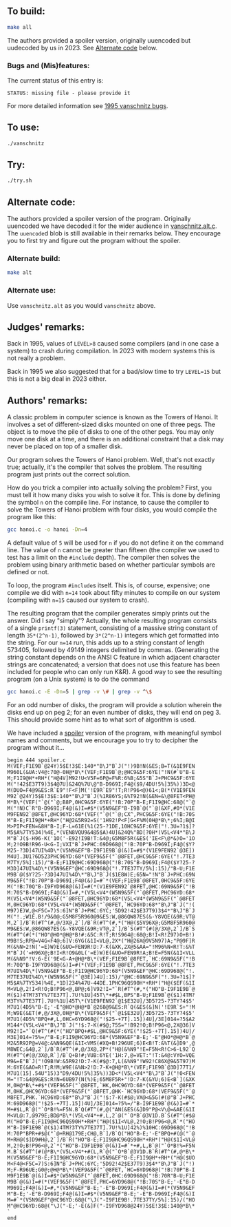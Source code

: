 ## To build:

```sh
make all
```

The authors provided a spoiler version, originally uuencoded but uudecoded by us
in 2023. See [Alternate code](#alternate-code) below.


### Bugs and (Mis)features:

The current status of this entry is:

```
STATUS: missing file - please provide it
```

For more detailed information see [1995 vanschnitz bugs](../../bugs.html#1995_vanschnitz).


## To use:

```sh
./vanschnitz
```


## Try:

```sh
./try.sh
```


## Alternate code:

The authors provided a spoiler version of the program. Originally uuencoded we
have decoded it for the wider audience in [vanschnitz.alt.c](vanschnitz.alt.c). The
`uuencode`d blob is still available in their remarks below. They encourage you
to first try and figure out the program without the spoiler.


### Alternate build:

```sh
make alt
```


### Alternate use:

Use `vanschnitz.alt` as you would `vanschnitz` above.


## Judges' remarks:

Back in 1995, values of `LEVEL>8` caused some compilers (and in one case a
system) to crash during compilation. In 2023 with modern systems this is not
really a problem.

Back in 1995 we also suggested that for a bad/slow time to try `LEVEL=15` but
this is not a big deal in 2023 either.


## Authors' remarks:

A classic problem in computer science is known as the Towers
of Hanoi.  It involves a set of different-sized disks mounted
on one of three pegs.  The object is to move the pile of disks
to one of the other pegs.  You may only move one disk at a
time, and there is an additional constraint that a disk may
never be placed on top of a smaller disk.

Our program solves the Towers of Hanoi problem.  Well, that's
not exactly true; actually, it's the compiler that solves the
problem.  The resulting program just prints out the correct
solution.

How do you trick a compiler into actually solving the problem?
First, you must tell it how many disks you wish to solve it
for.  This is done by defining the symbol `n` on the compile
line.  For instance, to cause the compiler to solve the Towers
of Hanoi problem with four disks, you would compile the program
like this:

```sh
gcc hanoi.c -o hanoi -Dn=4
```

A default value of `5` will be used for `n` if you do not define
it on the command line.  The value of `n` cannot be greater than
fifteen (the compiler we used to test has a limit on the `#include`
depth).  The compiler then solves the problem using binary
arithmetic based on whether particular symbols are defined or not.

To loop, the program `#include`s itself.  This is, of course, expensive; one
compile we did with `n=14` took about fifty minutes to compile on our system
(compiling with `n=15` caused our system to crash).

The resulting program that the compiler generates simply
prints out the answer.  Did I say "simply"?  Actually, the
whole resulting program consists of a single `printf(3)` statement,
consisting of a massive string constant of length `35*(2^n-1)`,
followed by `3*(2^n-1)` integers which get formatted into the
string.  For our `n=14` run, this adds up to a string constant
of length 573405, followed by 49149 integers delimited by
commas.  (Generating the string constant depends on the
ANSI C feature in which adjacent character strings are
concatenated; a version that does not use this feature has been
included for people who can only run K&R).  A good way to see
the resulting program (on a Unix system) is to do the command

```sh
gcc hanoi.c -E -Dn=5 | grep -v \# | grep -v ^\$
```

For an odd number of disks, the program will provide a
solution wherein the disks end up on peg 2; for an even
number of disks, they will end on peg 3.  This should
provide some hint as to what sort of algorithm is used.

We have included a [spoiler](spoiler.c) version of the program, with
meaningful symbol names and comments, but we encourage you
to try to decipher the program without it...

```
begin 444 spoiler.c
M(VEF;F1E9B`@24Y)5$E!3$E:140*"B\J"B`J("!)9B!N(&ES;B=T(&1E9FEN
M960L(&UA:V4@:70@-0H@*B\*(VEF;F1E9B`@;@HC9&5F:6YE("!N(#`U"B-E
M;F1I9@H*+RH*("H@4V]M92!U<V5F=6P@=F%R:6%B;&5S"B`J+PHC9&5F:6YE
M("!42$E37T9)3$4@7U]&24Q%7U\@"B-D969I;F4@($9/4DU!5%]35%))3D<@
M(DUO=F4@9&ES:R`E9"!F<F]M('!E9R`E9"!T;R!P96<@)61<;B(*(V1E9FEN
M92`@24Y)5$E!3$E:140*"B\J"B`J(%1R86YS;&%T92!N(&EN=&\@8FET<PH@
M*B\*(VEF("`@("`@;B8P,0HC9&5F:6YE("!B:70P"B-E;F1I9@HC:68@("`@
M("!N)C`R"B-D969I;F4@(&)I=#$*(V5N9&EF"B-I9B`@("`@(&XF,#0*(V1E
M9FEN92`@8FET,@HC96YD:68*(VEF("`@("`@;CX^,PHC9&5F:6YE("!B:70S
M"B-E;F1I9@H*+RH*("H@2&5R92=S('1H92!P<F]G<F%M(0H@*B\*;6%I;B@I
M>PIP<FEN=&8H"B-I;F-L=61E(%1(25-?1DE,10HC9&5F:6YE("!.3U=?1$]?
M5$A%7TY534)%4E,*(VEN8VQU9&4@5$A)4U]&24Q%"BD[?0H*(V5L<V4*"B\J
M"B`J($-H96-K('1O('-E92!I9B!T:&4@;G5M8F5R(&ES('IE<F\@*&)O='1O
M;2!O9B!R96-U<G-I;VXI"B`J+PHC:69D968@("!B:70P"B-D969I;F4@($Y?
M25-?3D]47UI%4D\*(V5N9&EF"B-I9F1E9B`@(&)I=#$*(V1E9FEN92`@3E])
M4U].3U1?6D523PHC96YD:68*(VEF9&5F("`@8FET,@HC9&5F:6YE("!.7TE3
M7TY/5%]:15)/"B-E;F1I9@HC:69D968@("!B:70S"B-D969I;F4@($Y?25-?
M3D]47UI%4D\*(V5N9&EF"@HC:69D968@("!.7TE37TY/5%]:15)/"B-U;F1E
M9B`@($Y?25-?3D]47UI%4D\*"B\J"B`J($1E8W)E;65N="!N"B`J+PHC:69N
M9&5F("!B:70P"B-D969I;F4@(&)I=#`*(VEF;F1E9B`@8FET,0HC9&5F:6YE
M("!B:70Q"B-I9FYD968@(&)I=#(*(V1E9FEN92`@8FET,@HC:69N9&5F("!B
M:70S"B-D969I;F4@(&)I=#,*(V5L<V4*(W5N9&5F("`@8FET,PHC96YD:68*
M(V5L<V4*(W5N9&5F("`@8FET,@HC96YD:68*(V5L<V4*(W5N9&5F("`@8FET
M,0HC96YD:68*(V5L<V4*(W5N9&5F("`@8FET,`HC96YD:68*"B\J"B`J("!(
M97)E)W,@<F5C=7)S:6]N"B`J+PHC:6YC;'5D92!42$E37T9)3$4*"B\J"B`J
M("!.;W1E.B!/9&0@;G5M8F5R960@9&ES:W,@86QW87ES(&-Y8VQE(&9R;VT@
M,2`]/B`R(#T^(#,@/3X@,2`]/B`R(#T^(#,*("H@($5V96X@;G5M8F5R960@
M9&ES:W,@86QW87ES(&-Y8VQE(&9R;VT@,2`]/B`S(#T^(#(@/3X@,2`]/B`S
M(#T^(#(*("HO"@HO*@H@*B!#:&5C:R!T;R!S964@:68@;B!I<R!Z97)O+B!)
M9B!S;RP@=V4G<F4@;6]V:6YG(&1I<VL@,2X*("H@26X@9V5N97)A;"P@9F]R
M(&%N>2!N('=E)W)E(&UO=FEN9R!D:7-K(&XK,2X@5&AA="!M96%N<R!T:&%T
M"B`J('=H96X@;B!I<R!O9&0L('=E)W)E(&UO=FEN9R!A;B!E=F5N(&1I<VLL
M(&%N9"!V:6-E('9E<G-A+@H@*B\*(VEF;F1E9B`@8FET,`HC:69N9&5F("!B
M:70Q"B-I9FYD968@(&)I=#(*(VEF;F1E9B`@8FET,PHC9&5F:6YE("!.7TE3
M7UI%4D\*(V5N9&EF"B-E;F1I9@HC96YD:68*(V5N9&EF"@HC:69D968@("!.
M7TE37UI%4D\*(W5N9&5F("`@3E])4U]:15)/"@HC:69N9&5F("!.3U=?1$]?
M5$A%7TY534)%4E,*1D]234%47U-44DE.1PHC96QS90H*+RH*("H@($EF(&1I
M<VL@,2!I<R!O;B!P96<@,BP@;6]V92!I="`R(#T^(#,*("HO"B-I9F1E9B`@
M($1)4TM?3TY%7TE37T].7U!%1U]45T\*+#$L,BPS"B-U;F1E9B`@($1)4TM?
M3TY%7TE37T].7U!%1U]45T\*(V1E9FEN92`@1$E32U]/3D5?25-?3TY?4$5'
M7U1(4D5%"B-E;'-E"@HO*@H@*B`@268@9&ES:R`Q(&ES(&]N('!E9R`S+"!M
M;W9E(&ET(#,@/3X@,0H@*B\*(VEF9&5F("`@1$E32U]/3D5?25-?3TY?4$5'
M7U1(4D5%"BPQ+#,L,0HC=6YD968@("!$25-+7T].15])4U]/3E]014=?5$A2
M144*(V5L<V4*"B\J"B`J("!$:7-K(#$@;75S="!B92!O;B!P96<@,2X@36]V
M92!I="`Q(#T^(#(*("HO"BPQ+#$L,@HC9&5F:6YE("!$25-+7T].15])4U]/
M3E]014=?5%=/"B-E;F1I9@HC96YD:68*(V5N9&EF"B-E;'-E"@HO*@H@*B`@
M2&5R92P@=V4@:&%N9&QE(&1I<VMS(#XQ+B!296UE;6)E<B!T:&%T(&]D9',@
M8WEC;&4@,2`]/B`R(#T^(#,@/3X@,2P*("H@(&%N9"!E=F5N<R!C>6-L92`Q
M(#T^(#(@/3X@,R`]/B`Q+B!#;VUB:6YE('1H:7,@=VET:"!T:&4@:VYO=VQE
M9&=E"B`J("!O9B!W:&5R92!D:7-K(#$@:7,L(&%N9"!W92!C86X@9&5T97)M
M:6YE(&AO=R!T;R!M;W9E(&%N>2!D:7-K+@H@*B\*(VEF;F1E9B`@3D]77T1/
M7U1(15].54U"15)3"D9/4DU!5%]35%))3D<*(V5L<V4*"B\J"B`J("!0<FEN
M="!T:&4@9&ES:R!N=6UB97(N(%)E;65M8F5R+"!D:7-K(&YU;6)E<B`](&XK
M,0H@*B\*+#$*(VEF9&5F("`@8FET,`HK,0HC96YD:68*(VEF9&5F("`@8FET
M,0HK,@HC96YD:68*(VEF9&5F("`@8FET,@HK-`HC96YD:68*(VEF9&5F("`@
M8FET,PHK.`HC96YD:68*"B\J"B`J("!$:7-K(#$@;VX@<&5G(#(@"B`J+PHC
M:69D968@("!$25-+7T].15])4U]/3E]014=?5%=/"B-I9F1E9B`@(&)I=#`*
M+#$L,R`@("`O*B!%=F5N.B`Q(#T^(#,@("AN(&ES(&]D9"P@<V\@=&AE(&1I
M<VL@:7,@979E;BD@*B\*(V5L<V4*+#,L,2`@("`O*B`@3V1D.B`S(#T^(#$@
M("HO"B-E;F1I9@HC96QS90H*+RH*("H@($1I<VL@,2!O;B!P96<@,R`*("HO
M"B-I9F1E9B`@($1)4TM?3TY%7TE37T].7U!%1U]42%)%10HC:69D968@("!B
M:70P"BPR+#$@("`@+RH@179E;CH@,B`]/B`Q("HO"B-E;'-E"BPQ+#(@("`@
M+RH@($]D9#H@,2`]/B`R("HO"B-E;F1I9@HC96QS90H*+RH*("H@($1I<VL@
M,2!O;B!P96<@,2`*("HO"B-I9F1E9B`@(&)I=#`*+#,L,B`@("`O*B!%=F5N
M.B`S(#T^(#(@*B\*(V5L<V4*+#(L,R`@("`O*B`@3V1D.B`R(#T^(#,@*B\*
M(V5N9&EF"B-E;F1I9@HC96YD:68*(V5N9&EF"B-E;F1I9@H*+RH*("H@($UO
M<F4@<F5C=7)S:6]N"B`J+PHC:6YC;'5D92!42$E37T9)3$4*"B\J"B`J("!)
M;F-R96UE;G0@;@H@*B\*(VEF9&5F("`@8FET,`HC=6YD968@("!B:70P"B-I
M9F1E9B`@(&)I=#$*(W5N9&5F("`@8FET,0HC:69D968@("!B:70R"B-U;F1E
M9B`@(&)I=#(*(VEF9&5F("`@8FET,PHC=6YD968@("!B:70S"B-E;'-E"B-D
M969I;F4@(&)I=#,*(V5N9&EF"B-E;'-E"B-D969I;F4@(&)I=#(*(V5N9&EF
M"B-E;'-E"B-D969I;F4@(&)I=#$*(V5N9&EF"B-E;'-E"B-D969I;F4@(&)I
M=#`*(V5N9&EF"@HC96YD:68@("\J("-I9F1E9B!.7TE37TY/5%]:15)/("HO
M"@HC96YD:68@("\J("-E;'-E(&]F("-I9FYD968@24Y)5$E!3$E:140@*B\*
`
end

```


<!--

    Copyright © 1984-2024 by Landon Curt Noll. All Rights Reserved.

    You are free to share and adapt this file under the terms of this license:

	Creative Commons Attribution-ShareAlike 4.0 International (CC BY-SA 4.0)

    For more information, see:

	https://creativecommons.org/licenses/by-sa/4.0/

-->

